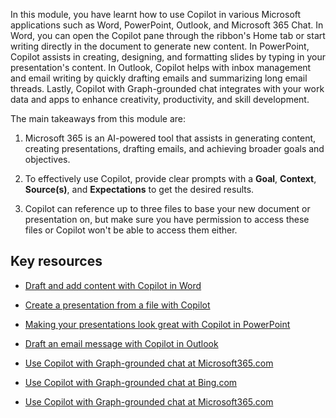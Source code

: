 In this module, you have learnt how to use Copilot in various Microsoft applications such as Word, PowerPoint, Outlook, and Microsoft 365 Chat. In Word, you can open the Copilot pane through the ribbon's Home tab or start writing directly in the document to generate new content. In PowerPoint, Copilot assists in creating, designing, and formatting slides by typing in your presentation's content. In Outlook, Copilot helps with inbox management and email writing by quickly drafting emails and summarizing long email threads. Lastly, Copilot with Graph-grounded chat integrates with your work data and apps to enhance creativity, productivity, and skill development.

The main takeaways from this module are:

1. Microsoft 365  is an AI-powered tool that assists in generating content, creating presentations, drafting emails, and achieving broader goals and objectives.

1. To effectively use Copilot, provide clear prompts with a **Goal**, **Context**, **Source(s)**, and **Expectations** to get the desired results.

1. Copilot can reference up to three files to base your new document or presentation on, but make sure you have permission to access these files or Copilot won't be able to access them either.

## Key resources

- [Draft and add content with Copilot in Word](https://support.microsoft.com/office/draft-and-add-content-with-copilot-in-word-069c91f0-9e42-4c9a-bbce-fddf5d581541)

- [Create a presentation from a file with Copilot](https://support.microsoft.com/office/create-a-new-presentation-3222ee03-f5a4-4d27-8642-9c387ab4854d)

- [Making your presentations look great with Copilot in PowerPoint](https://support.microsoft.com/office/use-your-organization-s-branding-with-copilot-in-powerpoint-c8bc6df5-37ed-4398-8b90-f78a8fdcf9bb)

- [Draft an email message with Copilot in Outlook](https://support.microsoft.com/office/draft-an-email-message-with-copilot-in-outlook-3eb1d053-89b8-491c-8a6e-746015238d9b)

- [Use Copilot with Graph-grounded chat at Microsoft365.com](https://support.microsoft.com/topic/use-microsoft-365-chat-at-microsoft365-com-or-in-the-microsoft-365-office-app-4a2538f9-962f-4c7c-a368-f6006bc13d6f)

- [Use Copilot with Graph-grounded chat at Bing.com](https://support.microsoft.com/topic/use-microsoft-365-chat-at-bing-com-61033adf-484d-45f5-a8c3-b89876963bd8)

- [Use Copilot with Graph-grounded chat at Microsoft365.com](https://support.microsoft.com/topic/use-microsoft-365-chat-at-microsoft365-com-or-in-the-microsoft-365-office-app-4a2538f9-962f-4c7c-a368-f6006bc13d6f)